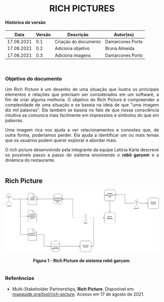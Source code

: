 # <center> RICH PICTURES

#### Histórico de versão<br>

|    Data    | Versão | Descrição | Autor(es)|
| ---------- | ------ | --------- | -------- |
| 17.08.2021 |   0.1  |Criação do documento|Damarcones Porto|
| 17.08.2021 |   0.2  |Adiciona objetivo|Bruna Almeida|
| 17.08.2021 |   0.3  |Adiciona imagens|Damarcones Porto|
<br>

### Objetivo do documento

<div align="justify">
Um Rich Picture é um desenho de uma situação que ilustra os principais elementos e relações que precisam ser considerados em um software, a fim de criar alguma melhoria. O objetivo do Rich Picture é compreender a complexidade de uma situação e se baseia na ideia de que "uma imagem diz mil palavras". Ela também se baseia no fato de que nossa consciência intuitiva se comunica mais facilmente em impressões e símbolos do que em palavras.
<br>

Uma imagem rica nos ajuda a ver relacionamentos e conexões que, de outra forma, poderíamos perder. Ela ajuda a identificar um ou mais temas que os usuários podem querer explorar e abordar mais.
<br>

O rich picture desenvolvido pela integrante da equipe Letícia Karla descreve os possíveis passo a passo do sistema envolvendo o <b>robô garçom</b> e a dinâmica do restaurante.
<br><br></div>

## Rich Picture

<div align="center"><img src="../imagens/RichPicture.png" width="850" ></div><br>
<figcaption align='center'>
    <b>Figura 1 - Rich Picture do sistema robô garçom.</b>
</figcaption>
<br>


### Referências

- Multi-Stakeholder Partnerships, <b>Rich Picture</b>. Disponível em: <a href="http://www.mspguide.org/tool/rich-picture">mspguide.org/tool/rich-picture</a>. Acesso em 17 de agosto de 2021.


